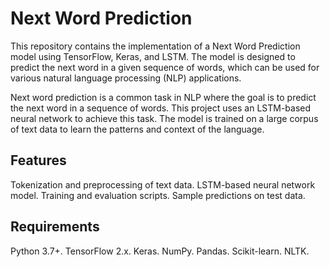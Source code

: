 # Next Word Prediction
This repository contains the implementation of a Next Word Prediction model using TensorFlow, Keras, and LSTM. The model is designed to predict the next word in a given sequence of words, which can be used for various natural language processing (NLP) applications.

Next word prediction is a common task in NLP where the goal is to predict the next word in a sequence of words. This project uses an LSTM-based neural network to achieve this task. The model is trained on a large corpus of text data to learn the patterns and context of the language.

## Features
Tokenization and preprocessing of text data.
LSTM-based neural network model.
Training and evaluation scripts.
Sample predictions on test data.
## Requirements
Python 3.7+.
TensorFlow 2.x.
Keras.
NumPy.
Pandas.
Scikit-learn.
NLTK.
